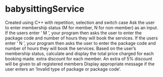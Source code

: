 # babysittingService
Created using C++ with repetition, selection and switch case
Ask the user to enter membership status (M for member, N for non-member) as an input.
If the users enter ‘ M ’, your program then asks the user to enter the package code and number of hours they will book the services.
If the users enter ‘ N ’, your program then asks the user to enter the package code and number of hours they will book the services.
Based on the user’s membership status, calculate and display the total price charged for each booking made. 
extra discount for each member.
An extra of 5% discount will be given to all registered members
Display appropriate message if the user enters an ‘Invalid type of package or package code’.
